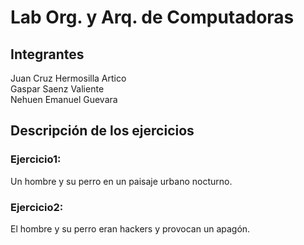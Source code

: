 # Lab Org. y Arq. de Computadoras

## Integrantes
Juan Cruz Hermosilla Artico<br>
Gaspar Saenz Valiente<br>
Nehuen Emanuel Guevara

## Descripción de los ejercicios
### Ejercicio1: 
Un hombre y su perro en un paisaje urbano nocturno.

### Ejercicio2: 
El hombre y su perro eran hackers y provocan un apagón.

